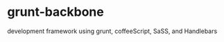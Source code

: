 grunt-backbone
===============

development framework using grunt, coffeeScript, SaSS, and Handlebars
